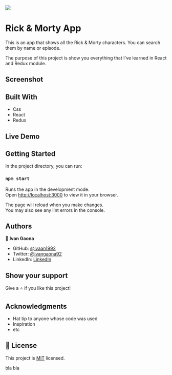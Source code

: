 ![](https://img.shields.io/badge/Microverse-blueviolet)
# Rick & Morty App

This is an app that shows all the Rick & Morty characters. You can search them by name or episode. 

The purpose of this project is show you everything that I've learned in React and Redux module. 

## Screenshot

 
## Built With

- Css
- React
- Redux
 
## Live Demo


 
 
## Getting Started 

In the project directory, you can run:

### `npm start`

Runs the app in the development mode.\
Open [http://localhost:3000](http://localhost:3000) to view it in your browser.

The page will reload when you make changes.\
You may also see any lint errors in the console.

## Authors

👤 **Ivan Gaona**


- GitHub: [@ivaan1992](https://github.com/ivaan1992)
- Twitter: [@ivangaona92](https://twitter.com/ivangaona92)
- LinkedIn: [LinkedIn](https://www.linkedin.com/in/ivan-linares-gaona/)

## Show your support

Give a ⭐️ if you like this project!

## Acknowledgments

- Hat tip to anyone whose code was used
- Inspiration
- etc

## 📝 License

This project is [MIT](./MIT.md) licensed.

bla bla